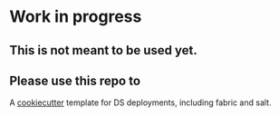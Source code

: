 # Work in progress

## This is not meant to be used yet.

## Please use this repo to 

A [cookiecutter](https://github.com/audreyr/cookiecutter) template for DS deployments, including fabric and salt.

